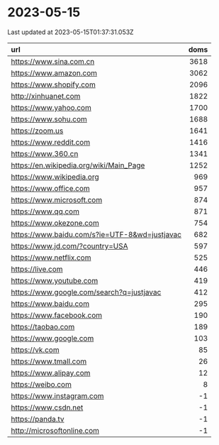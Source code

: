 # 2023-05-15

<!-- BEGIN -->
Last updated at 2023-05-15T01:37:31.053Z

url | doms
:- | -:
https://www.sina.com.cn | 3618
https://www.amazon.com | 3062
https://www.shopify.com | 2096
http://xinhuanet.com | 1822
https://www.yahoo.com | 1700
https://www.sohu.com | 1688
https://zoom.us | 1641
https://www.reddit.com | 1416
https://www.360.cn | 1341
https://en.wikipedia.org/wiki/Main_Page | 1252
https://www.wikipedia.org | 969
https://www.office.com | 957
https://www.microsoft.com | 874
https://www.qq.com | 871
https://www.okezone.com | 754
https://www.baidu.com/s?ie=UTF-8&wd=justjavac | 682
https://www.jd.com/?country=USA | 597
https://www.netflix.com | 525
https://live.com | 446
https://www.youtube.com | 419
https://www.google.com/search?q=justjavac | 412
https://www.baidu.com | 295
https://www.facebook.com | 190
https://taobao.com | 189
https://www.google.com | 103
https://vk.com | 85
https://www.tmall.com | 26
https://www.alipay.com | 12
https://weibo.com | 8
https://www.instagram.com | -1
https://www.csdn.net | -1
https://panda.tv | -1
http://microsoftonline.com | -1
<!-- END -->
